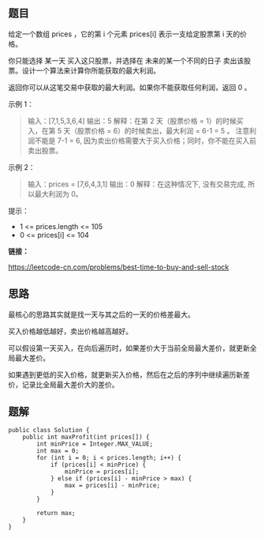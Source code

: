 ## 题目

给定一个数组 prices ，它的第 i 个元素 prices[i] 表示一支给定股票第 i 天的价格。

你只能选择 某一天 买入这只股票，并选择在 未来的某一个不同的日子 卖出该股票。设计一个算法来计算你所能获取的最大利润。

返回你可以从这笔交易中获取的最大利润。如果你不能获取任何利润，返回 0 。

 

示例 1：

> 输入：[7,1,5,3,6,4]
> 输出：5
> 解释：在第 2 天（股票价格 = 1）的时候买入，在第 5 天（股票价格 = 6）的时候卖出，最大利润 = 6-1 = 5 。
>      注意利润不能是 7-1 = 6, 因为卖出价格需要大于买入价格；同时，你不能在买入前卖出股票。

示例 2：

> 输入：prices = [7,6,4,3,1]
> 输出：0
> 解释：在这种情况下, 没有交易完成, 所以最大利润为 0。


提示：

* 1 <= prices.length <= 105
* 0 <= prices[i] <= 104



**链接：**

https://leetcode-cn.com/problems/best-time-to-buy-and-sell-stock

## 思路

最核心的思路其实就是找一天与其之后的一天的价格差最大。

买入价格越低越好，卖出价格越高越好。

可以假设第一天买入，在向后遍历时，如果差价大于当前全局最大差价，就更新全局最大差价。

如果遇到更低的买入价格，就更新买入价格，然后在之后的序列中继续遍历新差价，记录比全局最大差价大的差价。

## 题解


    public class Solution {
        public int maxProfit(int prices[]) {
            int minPrice = Integer.MAX_VALUE;
            int max = 0;
            for (int i = 0; i < prices.length; i++) {
                if (prices[i] < minPrice) {
                    minPrice = prices[i];
                } else if (prices[i] - minPrice > max) {
                    max = prices[i] - minPrice;
                }
            }
    
            return max;
        }
    }